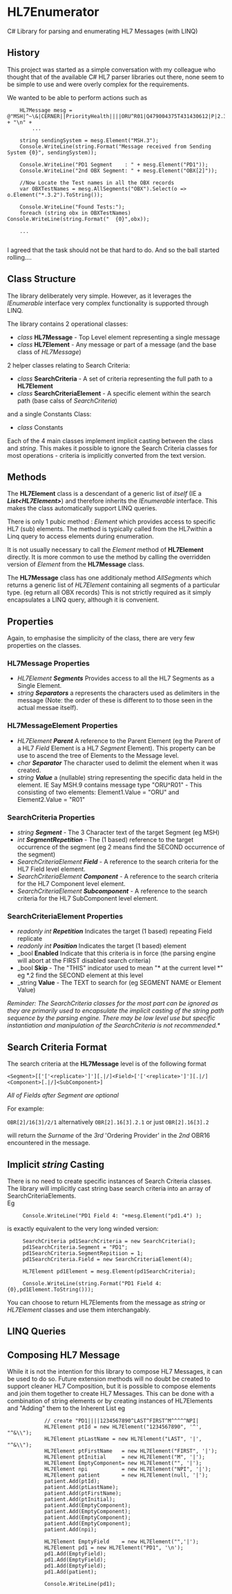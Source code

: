 # HL7Enumerator
C# Library for parsing and enumerating HL7 Messages (with LINQ) 
## History
This project was started as a simple conversation with my colleague who thought that of the 
available C# HL7 parser libraries out there, none seem to be simple to use and were 
overly complex for the requirements.

We wanted to be able to perform actions such as
```
    HL7Message mesg = @"MSH|^~\&|CERNER||PriorityHealth||||ORU^R01|Q479004375T431430612|P|2.3|" + "\n" +
        ...

    string sendingSystem = mesg.Element("MSH.3");
    Console.WriteLine(string.Format("Message received from Sending System {0}", sendingSystem));

    Console.WriteLine("PD1 Segment    : " + mesg.Element("PD1"));
    Console.WriteLine("2nd OBX Segment: " + mesg.Element("OBX[2]"));

    //Now Locate the Test names in all the OBX records 
    var OBXTestNames = mesg.AllSegments("OBX").Select(o => o.Element("*.3.2").ToString());

    Console.WriteLine("Found Tests:");
    foreach (string obx in OBXTestNames) Console.WriteLine(string.Format("  {0}",obx));
    
    ... 
    
```


I agreed that the task should not be that hard to do.  And so the ball started rolling....

## Class Structure 

The library deliberately very simple.  However, as it leverages the *IEnumerable* interface very complex functionality 
is supported through LINQ.

The library contains 2 operational classes:   
   + *class* **HL7Message** - Top Level element representing a single message
   + *class* **HL7Element** - Any message or part of a message (and the base class of *HL7Message*)

2 helper classes relating to Search Criteria: 
   + *class* **SearchCriteria** - A set of criteria representing the full path to a **HL7Element**
   + *class* **SearchCriteriaElement** - A specific element within the search path (base calss of *SearchCriteria*)

and a single Constants Class:
   + *class* Constants 

Each of the 4 main classes implement implicit casting between the class and *string*.  This makes it possible to 
ignore the Search Criteria classes for most operations - criteria is implicitly converted from the text version.  

## Methods

The **HL7Element** class is a descendant of a generic list of *itself* (IE a _**List\<HL7Element\>**_) and therefore 
inherits the *IEnumerable* interface.  This makes the class automatically support LINQ queries.  

There is only 1 pubic method : *Element* which provides access to specific HL7 (sub) elements.  The method is typically called from 
the HL7within a Linq query to access elements during enumeration.  

It is not usually necessary to call the *Element* method of **HL7Element** directly.  It is more common to use the method
by calling the overridden version of *Element* from the **HL7Message** class.

The **HL7Message** class has one additionaly method *AllSegments* which returns a generic list of *HL7Element* containing all segments 
of a particular type. (eg return all OBX records)  This is not strictly required as it simply encapsulates a LINQ query, although it
is convenient.

## Properties

Again, to emphasise the simplicity of the class, there are very few properties on the classes.

### HL7Message Properties
   + _HL7Element **Segments**_ Provides access to all the HL7 Segments as a Single Element.
   + _string **Separators**_ a represents the characters used as delimiters in the message (Note: the order of these is different to 
      to those seen in the actual messae itself).

### HL7MessageElement Properties
   + _HL7Element **Parent**_ A reference to the Parent Element (eg the Parent of a HL7 *Field* Element is a HL7 *Segment* Element). This
     property can be use to ascend the tree of Elements to the Message level.
   + _char **Separator**_ The character used to delimit the element when it was created.
   + _string **Value**_ a (nullable) string representing the specific data held in the element. IE Say MSH.9 contains message type 
     \"ORU\^R01\" - This consisting of two elements: Element1.Value = \"ORU\" and Element2.Value = \"R01\"

### SearchCriteria Properties

   + _string **Segment**_  - The 3 Character text of the target Segment (eg MSH)
   + _int **SegmentRepetition**_ - The (1 based) reference to the target occurrence of the segment (eg 2 means find the SECOND occurrence of the segment)
   + _SearchCriteriaElement **Field**_ - A reference to the search criteria for the HL7 Field level element.
   + _SearchCriteriaElement **Component**_ - A reference to the search criteria for the HL7 Component level element. 
   + _SearchCriteriaElement **Subcomponent**_ - A reference to the search criteria for the HL7 SubComponent level element.

### SearchCriteriaElement Properties

   + _readonly int **Repetition**_ Indicates the target (1 based) repeating Field replicate 
   + _readonly int **Position**_ Indicates the target (1 based) element 
   + _bool **Enabled** Indicate that this criteria is in force (the parsing engine will abort at the FIRST disabled search criteria)
   + _bool **Skip** - The "THIS" indicator used to mean "* at the current level *" eg *.2 find the SECOND element at this level
   + _string **Value** - The TEXT to search for (eg SEGMENT NAME or Element Value)

*Reminder: The SearchCriteria classes for the most part can be ignored as they are primarily used to encapsulate the implicit casting of
the string path sequence by the parsing engine. There may be low level use but specific instantiation and manipulation of the SearchCriteria is 
not recommended.**

## Search Criteria Format

The search criteria at the **HL7Message** level is of the following format

```<Segment>[['['<replicate>']'][.|/]<Field>['['<replicate>']'][.|/]<Component>[.|/]<SubComponent>]```

*All of Fields after Segment are optional*

For example: 

   `OBR[2]/16[3]/2/1` alternatively `OBR[2].16[3].2.1` or just `OBR[2].16[3].2` 

will return the *Surname* of the *3rd* \'Ordering Provider\' in the *2nd* OBR16 encountered in the message.



## Implicit *string* Casting

There is no need to create specific instances of Search Criteria classes.  The library will implicitly cast string base search criteria into an array of SearchCriteriaElements.    
Eg 

``` 
     Console.WriteLine("PD1 Field 4: "+mesg.Element("pd1.4") ); 
```

is exactly equivalent to the very long winded version:

```  
     SearchCriteria pd1SearchCriteria = new SearchCriteria();
     pd1SearchCriteria.Segment = "PD1";
     pd1SearchCriteria.SegmentRepitiion = 1;
     pd1SearchCriteria.Field = new SearchCriteriaElement(4);
      
     HL7Element pd1Element = mesg.Element(pd1SearchCriteria);

     Console.WriteLine(string.Format("PD1 Field 4: {0},pd1Element.ToString()));
```

You can choose to return HL7Elements from the message as *string* or *HL7Element* classes and use them interchangably.

## LINQ Queries

## Composing HL7 Message

While it is not the intention for this library to compose HL7 Messages, it can be used to do so.  Future extension methods will no doubt be created to support 
cleaner HL7 Composition, but it is possible to compose elements and join them together to create HL7 Messages.  This can be done with a combination of string
elements or by creating instances of HL7Elements and "Adding" them to the Inherent List<HL7Element> eg
```  
            // create "PD1||||1234567890^LAST^FIRST^M^^^^^NPI|
            HL7Element ptId = new HL7Element("1234567890", '^', "^&\\");
            HL7Element ptLastName = new HL7Element("LAST", '|', "^&\\");
            HL7Element ptFirstName   = new HL7Element("FIRST", '|');
            HL7Element ptInitial     = new HL7Element("M", '|');
            HL7Element EmptyComponent= new HL7Element("", '|');
            HL7Element npi           = new HL7Element("NPI", '|');
            HL7Element patient       = new HL7Element(null, '|');
            patient.Add(ptId);
            patient.Add(ptLastName);
            patient.Add(ptFirstName);
            patient.Add(ptInitial);
            patient.Add(EmptyComponent);
            patient.Add(EmptyComponent);
            patient.Add(EmptyComponent);
            patient.Add(EmptyComponent);
            patient.Add(npi);

            HL7Element EmptyField    = new HL7Element("",'|');
            HL7Element pd1 = new HL7Element("PD1", '\n');
            pd1.Add(EmptyField);
            pd1.Add(EmptyField);
            pd1.Add(EmptyField);
            pd1.Add(patient);

            Console.WriteLine(pd1);
```







